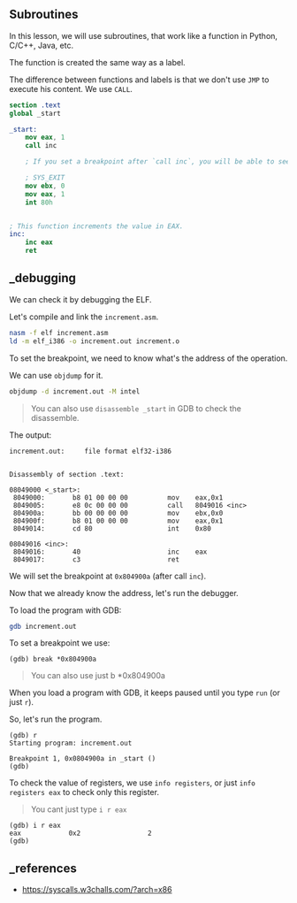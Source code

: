 ## Subroutines

In this lesson, we will use subroutines, that work like a function in Python, C/C++, Java, etc.

The function is created the same way as a label.

The difference between functions and labels is that we don't use `JMP` to execute his content. We use `CALL`.

```nasm
section .text
global _start

_start:
    mov eax, 1
    call inc

    ; If you set a breakpoint after `call inc`, you will be able to see that the EAX is 2.

    ; SYS_EXIT
    mov ebx, 0
    mov eax, 1
    int 80h


; This function increments the value in EAX.
inc:
    inc eax
    ret
```

## \_debugging

We can check it by debugging the ELF.

Let's compile and link the `increment.asm`.

```bash
nasm -f elf increment.asm
ld -m elf_i386 -o increment.out increment.o
```

To set the breakpoint, we need to know what's the address of the operation.

We can use `objdump` for it.

```bash
objdump -d increment.out -M intel
```

> You can also use `disassemble _start` in GDB to check the disassemble.

The output:

```
increment.out:     file format elf32-i386


Disassembly of section .text:

08049000 <_start>:
 8049000:       b8 01 00 00 00          mov    eax,0x1
 8049005:       e8 0c 00 00 00          call   8049016 <inc>
 804900a:       bb 00 00 00 00          mov    ebx,0x0
 804900f:       b8 01 00 00 00          mov    eax,0x1
 8049014:       cd 80                   int    0x80

08049016 <inc>:
 8049016:       40                      inc    eax
 8049017:       c3                      ret
```

We will set the breakpoint at `0x804900a` (after call `inc`).

Now that we already know the address, let's run the debugger.

To load the program with GDB:

```bash
gdb increment.out
```

To set a breakpoint we use:

```
(gdb) break *0x804900a
```

> You can also use just b \*0x804900a

When you load a program with GDB, it keeps paused until you type `run` (or just `r`).

So, let's run the program.

```
(gdb) r
Starting program: increment.out

Breakpoint 1, 0x0804900a in _start ()
(gdb)
```

To check the value of registers, we use `info registers`, or just `info registers eax` to check only this register.

> You cant just type `i r eax`

```
(gdb) i r eax
eax            0x2                 2
(gdb)
```

## \_references

- https://syscalls.w3challs.com/?arch=x86

